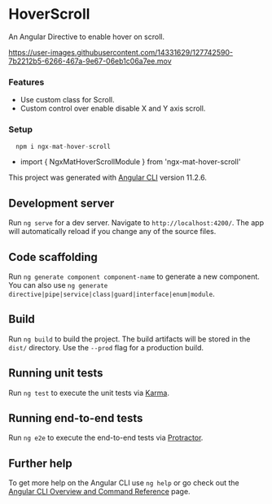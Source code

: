 
# HoverScroll

An Angular Directive to enable hover on scroll.


https://user-images.githubusercontent.com/14331629/127742590-7b2212b5-6266-467a-9e67-06eb1c06a7ee.mov



### Features
<ul>
  <li>Use custom class for Scroll. </li>
  <li>Custom control over enable disable X and Y axis scroll. </li>
</ul>

### Setup

```ts
  npm i ngx-mat-hover-scroll

```
<ul>
  
  <li> import { NgxMatHoverScrollModule } from 'ngx-mat-hover-scroll' </li>
  
  </ul>


This project was generated with [Angular CLI](https://github.com/angular/angular-cli) version 11.2.6.




## Development server

Run `ng serve` for a dev server. Navigate to `http://localhost:4200/`. The app will automatically reload if you change any of the source files.

## Code scaffolding

Run `ng generate component component-name` to generate a new component. You can also use `ng generate directive|pipe|service|class|guard|interface|enum|module`.

## Build

Run `ng build` to build the project. The build artifacts will be stored in the `dist/` directory. Use the `--prod` flag for a production build.

## Running unit tests

Run `ng test` to execute the unit tests via [Karma](https://karma-runner.github.io).

## Running end-to-end tests

Run `ng e2e` to execute the end-to-end tests via [Protractor](http://www.protractortest.org/).

## Further help

To get more help on the Angular CLI use `ng help` or go check out the [Angular CLI Overview and Command Reference](https://angular.io/cli) page.
